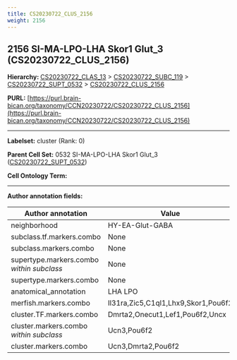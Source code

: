 ```yaml
---
title: CS20230722_CLUS_2156
weight: 2156
---
```

## 2156 SI-MA-LPO-LHA Skor1 Glut_3 (CS20230722_CLUS_2156)
<b>Hierarchy: </b>
[CS20230722_CLAS_13](../CS20230722_CLAS_13) >
[CS20230722_SUBC_119](../CS20230722_SUBC_119) >
[CS20230722_SUPT_0532](../CS20230722_SUPT_0532) >
[CS20230722_CLUS_2156](../CS20230722_CLUS_2156)

**PURL:** [https://purl.brain-bican.org/taxonomy/CCN20230722/CS20230722_CLUS_2156](https://purl.brain-bican.org/taxonomy/CCN20230722/CS20230722_CLUS_2156)

---


**Labelset:** cluster (Rank: 0)

**Parent Cell Set:** 0532 SI-MA-LPO-LHA Skor1 Glut_3 ([CS20230722_SUPT_0532](../CS20230722_SUPT_0532))



**Cell Ontology Term:** 

[MARKER GENES.]: #


---

[TRANSFERRED ANNOTATIONS.]: #


[AUTHOR ANNOTATION FIELDS.]: #


**Author annotation fields:**

| Author annotation | Value |
|-------------------|-------|
|neighborhood|HY-EA-Glut-GABA|
|subclass.tf.markers.combo|None|
|subclass.markers.combo|None|
|supertype.markers.combo _within subclass_|None|
|supertype.markers.combo|None|
|anatomical_annotation|LHA LPO|
|merfish.markers.combo|Il31ra,Zic5,C1ql1,Lhx9,Skor1,Pou6f2|
|cluster.TF.markers.combo|Dmrta2,Onecut1,Lef1,Pou6f2,Uncx|
|cluster.markers.combo _within subclass_|Ucn3,Pou6f2|
|cluster.markers.combo|Ucn3,Dmrta2,Pou6f2|
